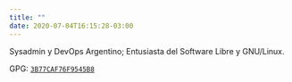```yaml
---
title: ""
date: 2020-07-04T16:15:28-03:00
---
```


Sysadmin y DevOps Argentino; Entusiasta del Software Libre y GNU/Linux.

GPG: [`3B77CAF76F9545B8`](./3B77CAF76F9545B8.gpg)
